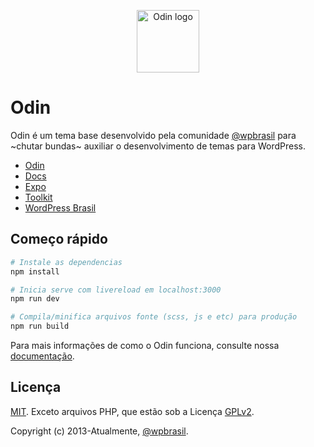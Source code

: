 <p align="center"><a href="http://wpod.in/" target="_blank" rel="noopener noreferrer"><img width="100" src="https://camo.githubusercontent.com/f51173b8da26083e2cfdc893ef532a8bc2457bcb/68747470733a2f2f692e696d6775722e636f6d2f4464654d6755782e706e67" alt="Odin logo"></a></p>

# Odin

Odin é um tema base desenvolvido pela comunidade [@wpbrasil](https://github.com/wpbrasil) para ~chutar bundas~ auxiliar o desenvolvimento de temas para WordPress.

* [Odin](http://wpod.in/)
* [Docs](https://github.com/wpbrasil/odin/tree/master/docs)
* [Expo](http://expo.wpod.in/)
* [Toolkit](https://github.com/wpbrasil/odin-toolkit)
* [WordPress Brasil](https://github.com/wpbrasil/)

## Começo rápido

```bash
# Instale as dependencias 
npm install

# Inicia serve com livereload em localhost:3000
npm run dev

# Compila/minifica arquivos fonte (scss, js e etc) para produção
npm run build
```

Para mais informações de como o Odin funciona, consulte nossa [documentação](https://github.com/wpbrasil/odin/tree/master/docs).

## Licença

[MIT](http://opensource.org/licenses/MIT). Exceto arquivos PHP, que estão sob a Licença [GPLv2](http://www.gnu.org/licenses/gpl-2.0.txt).

Copyright (c) 2013-Atualmente, [@wpbrasil](https://github.com/wpbrasil).
